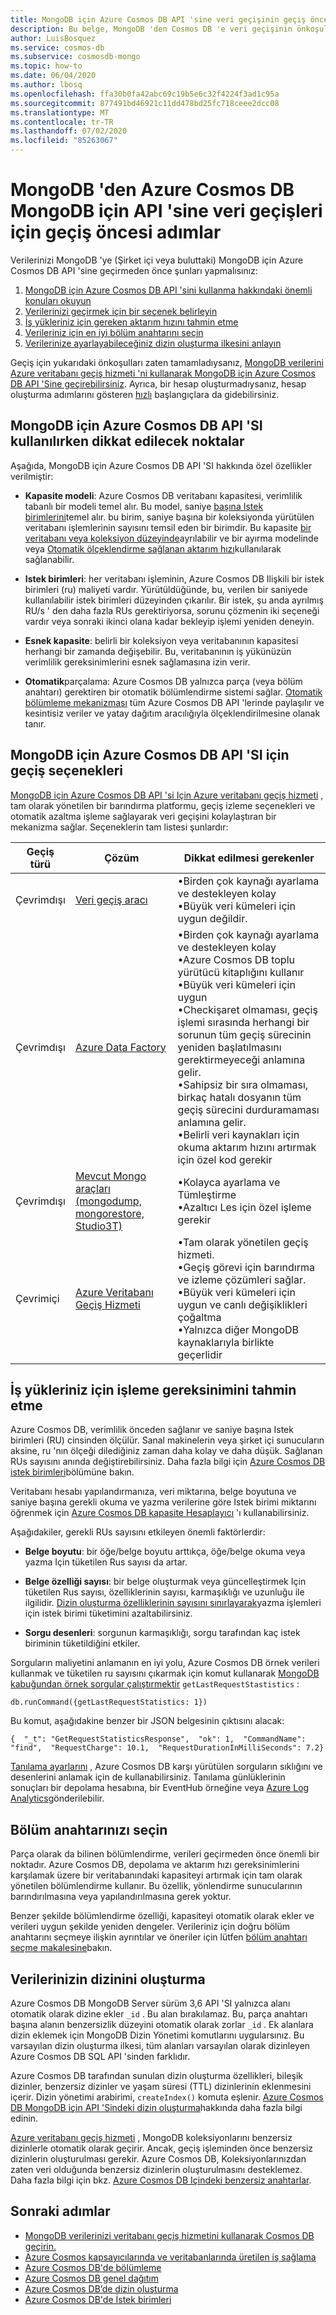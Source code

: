 ```yaml
---
title: MongoDB için Azure Cosmos DB API 'sine veri geçişinin geçiş öncesi adımları
description: Bu belge, MongoDB 'den Cosmos DB 'e veri geçişinin önkoşulları hakkında genel bakış sağlar.
author: LuisBosquez
ms.service: cosmos-db
ms.subservice: cosmosdb-mongo
ms.topic: how-to
ms.date: 06/04/2020
ms.author: lbosq
ms.openlocfilehash: ffa30b0fa42abc69c19b5e6c32f4224f3ad1c95a
ms.sourcegitcommit: 877491bd46921c11dd478bd25fc718ceee2dcc08
ms.translationtype: MT
ms.contentlocale: tr-TR
ms.lasthandoff: 07/02/2020
ms.locfileid: "85263067"
---
```

# <a name="pre-migration-steps-for-data-migrations-from-mongodb-to-azure-cosmos-dbs-api-for-mongodb"></a>MongoDB 'den Azure Cosmos DB MongoDB için API 'sine veri geçişleri için geçiş öncesi adımlar

Verilerinizi MongoDB 'ye (Şirket içi veya buluttaki) MongoDB için Azure Cosmos DB API 'sine geçirmeden önce şunları yapmalısınız:

1. [MongoDB için Azure Cosmos DB API 'sini kullanma hakkındaki önemli konuları okuyun](#considerations)
2. [Verilerinizi geçirmek için bir seçenek belirleyin](#options)
3. [İş yükleriniz için gereken aktarım hızını tahmin etme](#estimate-throughput)
4. [Verileriniz için en iyi bölüm anahtarını seçin](#partitioning)
5. [Verilerinize ayarlayabileceğiniz dizin oluşturma ilkesini anlayın](#indexing)

Geçiş için yukarıdaki önkoşulları zaten tamamladıysanız, [MongoDB verilerini Azure veritabanı geçiş hizmeti 'ni kullanarak MongoDB için Azure Cosmos DB API 'Sine geçirebilirsiniz](../dms/tutorial-mongodb-cosmos-db.md). Ayrıca, bir hesap oluşturmadıysanız, hesap oluşturma adımlarını gösteren [hızlı](create-mongodb-dotnet.md) başlangıçlara da gidebilirsiniz.

## <a name="considerations-when-using-azure-cosmos-dbs-api-for-mongodb"></a><a id="considerations"></a>MongoDB için Azure Cosmos DB API 'SI kullanılırken dikkat edilecek noktalar

Aşağıda, MongoDB için Azure Cosmos DB API 'SI hakkında özel özellikler verilmiştir:

- **Kapasite modeli**: Azure Cosmos DB veritabanı kapasitesi, verimlilik tabanlı bir modeli temel alır. Bu model, saniye [başına Istek birimlerini](request-units.md)temel alır. bu birim, saniye başına bir koleksiyonda yürütülen veritabanı işlemlerinin sayısını temsil eden bir birimdir. Bu kapasite [bir veritabanı veya koleksiyon düzeyinde](set-throughput.md)ayrılabilir ve bir ayırma modelinde veya [Otomatik ölçeklendirme sağlanan aktarım hızı](provision-throughput-autoscale.md)kullanılarak sağlanabilir.

- **Istek birimleri**: her veritabanı işleminin, Azure Cosmos DB Ilişkili bir istek birimleri (ru) maliyeti vardır. Yürütüldüğünde, bu, verilen bir saniyede kullanılabilir istek birimleri düzeyinden çıkarılır. Bir istek, şu anda ayrılmış RU/s ' den daha fazla RUs gerektiriyorsa, sorunu çözmenin iki seçeneği vardır veya sonraki ikinci olana kadar bekleyip işlemi yeniden deneyin.

- **Esnek kapasite**: belirli bir koleksiyon veya veritabanının kapasitesi herhangi bir zamanda değişebilir. Bu, veritabanının iş yükünüzün verimlilik gereksinimlerini esnek sağlamasına izin verir.

- **Otomatik**parçalama: Azure Cosmos DB yalnızca parça (veya bölüm anahtarı) gerektiren bir otomatik bölümlendirme sistemi sağlar. [Otomatik bölümleme mekanizması](partition-data.md) tüm Azure Cosmos DB API 'lerinde paylaşılır ve kesintisiz veriler ve yatay dağıtım aracılığıyla ölçeklendirilmesine olanak tanır.

## <a name="migration-options-for-azure-cosmos-dbs-api-for-mongodb"></a><a id="options"></a>MongoDB için Azure Cosmos DB API 'SI için geçiş seçenekleri

[MongoDB için Azure Cosmos DB API 'si Için Azure veritabanı geçiş hizmeti](../dms/tutorial-mongodb-cosmos-db.md) , tam olarak yönetilen bir barındırma platformu, geçiş izleme seçenekleri ve otomatik azaltma işleme sağlayarak veri geçişini kolaylaştıran bir mekanizma sağlar. Seçeneklerin tam listesi şunlardır:

|**Geçiş türü**|**Çözüm**|**Dikkat edilmesi gerekenler**|
|---------|---------|---------|
|Çevrimdışı|[Veri geçiş aracı](https://docs.microsoft.com/azure/cosmos-db/import-data)|&bull;Birden çok kaynağı ayarlama ve destekleyen kolay <br/>&bull;Büyük veri kümeleri için uygun değildir.|
|Çevrimdışı|[Azure Data Factory](https://docs.microsoft.com/azure/data-factory/connector-azure-cosmos-db)|&bull;Birden çok kaynağı ayarlama ve destekleyen kolay <br/>&bull;Azure Cosmos DB toplu yürütücü kitaplığını kullanır <br/>&bull;Büyük veri kümeleri için uygun <br/>&bull;Checkişaret olmaması, geçiş işlemi sırasında herhangi bir sorunun tüm geçiş sürecinin yeniden başlatılmasını gerektirmeyeceği anlamına gelir.<br/>&bull;Sahipsiz bir sıra olmaması, birkaç hatalı dosyanın tüm geçiş sürecini durduramaması anlamına gelir. <br/>&bull;Belirli veri kaynakları için okuma aktarım hızını artırmak için özel kod gerekir|
|Çevrimdışı|[Mevcut Mongo araçları (mongodump, mongorestore, Studio3T)](https://azure.microsoft.com/resources/videos/using-mongodb-tools-with-azure-cosmos-db/)|&bull;Kolayca ayarlama ve Tümleştirme <br/>&bull;Azaltıcı Les için özel işleme gerekir|
|Çevrimiçi|[Azure Veritabanı Geçiş Hizmeti](../dms/tutorial-mongodb-cosmos-db-online.md)|&bull;Tam olarak yönetilen geçiş hizmeti.<br/>&bull;Geçiş görevi için barındırma ve izleme çözümleri sağlar. <br/>&bull;Büyük veri kümeleri için uygun ve canlı değişiklikleri çoğaltma <br/>&bull;Yalnızca diğer MongoDB kaynaklarıyla birlikte geçerlidir|


## <a name="estimate-the-throughput-need-for-your-workloads"></a><a id="estimate-throughput"></a>İş yükleriniz için işleme gereksinimini tahmin etme

Azure Cosmos DB, verimlilik önceden sağlanır ve saniye başına Istek birimleri (RU) cinsinden ölçülür. Sanal makinelerin veya şirket içi sunucuların aksine, ru 'nın ölçeği dilediğiniz zaman daha kolay ve daha düşük. Sağlanan RUs sayısını anında değiştirebilirsiniz. Daha fazla bilgi için [Azure Cosmos DB istek birimleri](request-units.md)bölümüne bakın.

Veritabanı hesabı yapılandırmanıza, veri miktarına, belge boyutuna ve saniye başına gerekli okuma ve yazma verilerine göre Istek birimi miktarını öğrenmek için [Azure Cosmos DB kapasite Hesaplayıcı](https://cosmos.azure.com/capacitycalculator/) 'ı kullanabilirsiniz.

Aşağıdakiler, gerekli RUs sayısını etkileyen önemli faktörlerdir:
- **Belge boyutu**: bir öğe/belge boyutu arttıkça, öğe/belge okuma veya yazma Için tüketilen Rus sayısı da artar.

- **Belge özelliği sayısı**: bir belge oluşturmak veya güncelleştirmek Için tüketilen Rus sayısı, özelliklerinin sayısı, karmaşıklığı ve uzunluğu ile ilgilidir. [Dizin oluşturma özelliklerinin sayısını sınırlayarak](mongodb-indexing.md)yazma işlemleri için istek birimi tüketimini azaltabilirsiniz.

- **Sorgu desenleri**: sorgunun karmaşıklığı, sorgu tarafından kaç istek biriminin tüketildiğini etkiler. 

Sorguların maliyetini anlamanın en iyi yolu, Azure Cosmos DB örnek verileri kullanmak ve tüketilen ru sayısını çıkarmak için komut kullanarak [MongoDB kabuğundan örnek sorgular çalıştırmektir](connect-mongodb-account.md) `getLastRequestStastistics` :

`db.runCommand({getLastRequestStatistics: 1})`

Bu komut, aşağıdakine benzer bir JSON belgesinin çıktısını alacak:

```{  "_t": "GetRequestStatisticsResponse",  "ok": 1,  "CommandName": "find",  "RequestCharge": 10.1,  "RequestDurationInMilliSeconds": 7.2}```

[Tanılama ayarlarını](cosmosdb-monitor-resource-logs.md) , Azure Cosmos DB karşı yürütülen sorguların sıklığını ve desenlerini anlamak için de kullanabilirsiniz. Tanılama günlüklerinin sonuçları bir depolama hesabına, bir EventHub örneğine veya [Azure Log Analytics](https://docs.microsoft.com/azure/azure-monitor/log-query/get-started-portal)gönderilebilir.  

## <a name="choose-your-partition-key"></a><a id="partitioning"></a>Bölüm anahtarınızı seçin
Parça olarak da bilinen bölümlendirme, verileri geçirmeden önce önemli bir noktadır. Azure Cosmos DB, depolama ve aktarım hızı gereksinimlerini karşılamak üzere bir veritabanındaki kapasiteyi artırmak için tam olarak yönetilen bölümlendirme kullanır. Bu özellik, yönlendirme sunucularının barındırılmasına veya yapılandırılmasına gerek yoktur.   

Benzer şekilde bölümlendirme özelliği, kapasiteyi otomatik olarak ekler ve verileri uygun şekilde yeniden dengeler. Verileriniz için doğru bölüm anahtarını seçmeye ilişkin ayrıntılar ve öneriler için lütfen [bölüm anahtarı seçme makalesine](https://docs.microsoft.com/azure/cosmos-db/partitioning-overview#choose-partitionkey)bakın. 

## <a name="index-your-data"></a><a id="indexing"></a>Verilerinizin dizinini oluşturma

Azure Cosmos DB MongoDB Server sürüm 3,6 API 'SI yalnızca alanı otomatik olarak dizine ekler `_id` . Bu alan bırakılamaz. Bu, parça anahtarı başına alanın benzersizlik düzeyini otomatik olarak zorlar `_id` . Ek alanlara dizin eklemek için MongoDB Dizin Yönetimi komutlarını uygularsınız. Bu varsayılan dizin oluşturma ilkesi, tüm alanları varsayılan olarak dizinleyen Azure Cosmos DB SQL API 'sinden farklıdır.

Azure Cosmos DB tarafından sunulan dizin oluşturma özellikleri, bileşik dizinler, benzersiz dizinler ve yaşam süresi (TTL) dizinlerinin eklenmesini içerir. Dizin yönetimi arabirimi, `createIndex()` komuta eşlenir. [Azure Cosmos DB MongoDB için API 'Sindeki dizin oluşturma](mongodb-indexing.md)hakkında daha fazla bilgi edinin.

[Azure veritabanı geçiş hizmeti](../dms/tutorial-mongodb-cosmos-db.md) , MongoDB koleksiyonlarını benzersiz dizinlerle otomatik olarak geçirir. Ancak, geçiş işleminden önce benzersiz dizinlerin oluşturulması gerekir. Azure Cosmos DB, Koleksiyonlarınızdan zaten veri olduğunda benzersiz dizinlerin oluşturulmasını desteklemez. Daha fazla bilgi için bkz. [Azure Cosmos DB Içindeki benzersiz anahtarlar](unique-keys.md).

## <a name="next-steps"></a>Sonraki adımlar
* [MongoDB verilerinizi veritabanı geçiş hizmetini kullanarak Cosmos DB geçirin.](../dms/tutorial-mongodb-cosmos-db.md) 
* [Azure Cosmos kapsayıcılarında ve veritabanlarında üretilen iş sağlama](set-throughput.md)
* [Azure Cosmos DB'de bölümleme](partition-data.md)
* [Azure Cosmos DB genel dağıtım](distribute-data-globally.md)
* [Azure Cosmos DB’de dizin oluşturma](index-overview.md)
* [Azure Cosmos DB'de İstek birimleri](request-units.md)
